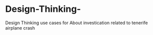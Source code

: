 # Design-Thinking-
Design Thinking use cases for About investication related to tenerife airplane crash
